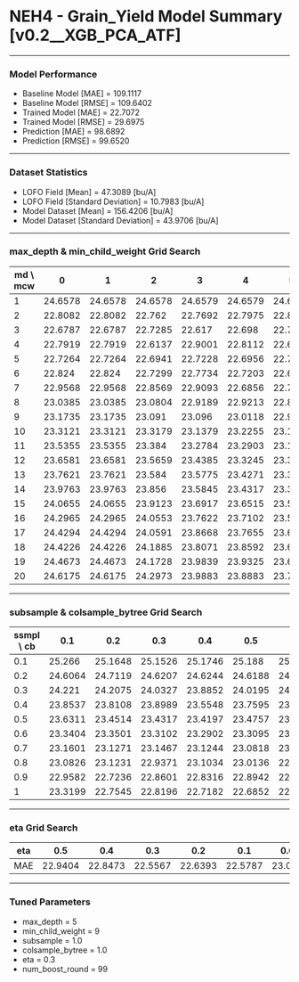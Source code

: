 # NEH4 - Grain_Yield Model Summary [v0.2__XGB_PCA_ATF]

***

### Model Performance

- Baseline Model [MAE] = 109.1117
- Baseline Model [RMSE] = 109.6402
- Trained Model [MAE] = 22.7072
- Trained Model [RMSE] = 29.6975
- Prediction [MAE] = 98.6892
- Prediction [RMSE] = 99.6520
***

### Dataset Statistics

- LOFO Field [Mean] = 47.3089 [bu/A]
- LOFO Field [Standard Deviation] = 10.7983 [bu/A]
- Model Dataset [Mean] = 156.4206 [bu/A]
- Model Dataset [Standard Deviation] = 43.9706 [bu/A]
***

### max_depth & min_child_weight Grid Search

|   md \ mcw |       0 |       1 |       2 |       3 |       4 |       5 |       6 |       7 |       8 |       9 |      10 |      11 |      12 |      13 |      14 |      15 |      16 |      17 |      18 |      19 |      20 |
|------------|---------|---------|---------|---------|---------|---------|---------|---------|---------|---------|---------|---------|---------|---------|---------|---------|---------|---------|---------|---------|---------|
|          1 | 24.6578 | 24.6578 | 24.6578 | 24.6579 | 24.6579 | 24.6578 | 24.6578 | 24.6578 | 24.5969 | 24.5937 | 24.5636 | 24.564  | 24.564  | 24.75   | 24.75   | 24.75   | 24.75   | 24.7675 | 24.7675 | 24.6429 | 24.6512 |
|          2 | 22.8082 | 22.8082 | 22.762  | 22.7692 | 22.7975 | 22.8315 | 22.8334 | 22.6851 | 22.7014 | 23.1161 | 23.1316 | 22.8328 | 22.8049 | 22.9457 | 22.7972 | 22.9632 | 22.8163 | 22.8679 | 22.8308 | 22.8924 | 22.7866 |
|          3 | 22.6787 | 22.6787 | 22.7285 | 22.617  | 22.698  | 22.726  | 22.6015 | 22.6104 | 22.63   | 22.6507 | 22.7494 | 22.7896 | 22.7379 | 22.6164 | 22.7625 | 22.7859 | 22.8829 | 22.8027 | 22.6724 | 22.8344 | 22.711  |
|          4 | 22.7919 | 22.7919 | 22.6137 | 22.9001 | 22.8112 | 22.6229 | 22.7837 | 22.7242 | 22.6655 | 22.8193 | 22.6753 | 22.7074 | 22.6609 | 22.788  | 22.6163 | 22.6676 | 22.8115 | 22.6883 | 22.6961 | 22.7052 | 22.8242 |
|          5 | 22.7264 | 22.7264 | 22.6941 | 22.7228 | 22.6956 | 22.7666 | 22.7884 | 22.7176 | 22.6928 | 22.5567 | 22.7218 | 22.7223 | 22.7439 | 22.6305 | 22.6868 | 22.675  | 22.6305 | 22.6338 | 22.699  | 22.6137 | 22.6734 |
|          6 | 22.824  | 22.824  | 22.7299 | 22.7734 | 22.7203 | 22.667  | 22.6629 | 22.777  | 22.7463 | 22.6872 | 22.6832 | 22.6958 | 22.697  | 22.6067 | 22.8053 | 22.8346 | 22.7068 | 22.7228 | 22.7367 | 22.748  | 22.6376 |
|          7 | 22.9568 | 22.9568 | 22.8569 | 22.9093 | 22.6856 | 22.7519 | 22.811  | 22.7814 | 22.7018 | 22.7394 | 22.8163 | 22.7923 | 22.6485 | 22.7847 | 22.7507 | 22.7401 | 22.7636 | 22.8111 | 22.7518 | 22.7899 | 22.774  |
|          8 | 23.0385 | 23.0385 | 23.0804 | 22.9189 | 22.9213 | 22.8264 | 22.8731 | 22.8348 | 22.8689 | 22.7584 | 22.8973 | 22.6584 | 22.7859 | 22.6955 | 22.7723 | 22.8543 | 22.7148 | 22.8663 | 22.7516 | 22.7804 | 22.7666 |
|          9 | 23.1735 | 23.1735 | 23.091  | 23.096  | 23.0118 | 22.9885 | 22.8612 | 22.989  | 22.9466 | 22.9499 | 22.851  | 22.7186 | 22.9258 | 22.8074 | 22.9026 | 22.7942 | 22.9147 | 22.767  | 22.8335 | 22.8982 | 22.9263 |
|         10 | 23.3121 | 23.3121 | 23.3179 | 23.1379 | 23.2255 | 23.1274 | 23.0151 | 22.9761 | 22.9387 | 23.0527 | 22.8965 | 22.9435 | 22.9396 | 22.8675 | 23.0255 | 22.9949 | 22.958  | 22.9033 | 22.945  | 22.7963 | 22.8961 |
|         11 | 23.5355 | 23.5355 | 23.384  | 23.2784 | 23.2903 | 23.1976 | 23.0534 | 23.0577 | 23.1494 | 23.1362 | 22.9746 | 22.9562 | 22.9477 | 22.9587 | 23.0395 | 23.0709 | 22.931  | 22.8748 | 22.9307 | 22.9722 | 22.8588 |
|         12 | 23.6581 | 23.6581 | 23.5659 | 23.4385 | 23.3245 | 23.3157 | 23.2816 | 23.268  | 23.1948 | 23.1447 | 23.0901 | 23.0114 | 23.0777 | 23.062  | 22.9845 | 22.9024 | 22.9627 | 22.9224 | 23.013  | 22.8478 | 22.9459 |
|         13 | 23.7621 | 23.7621 | 23.584  | 23.5775 | 23.4271 | 23.394  | 23.2047 | 23.178  | 23.1649 | 23.1768 | 23.0245 | 23.089  | 23.0824 | 23.0388 | 22.9998 | 22.9418 | 22.9747 | 22.9359 | 22.9998 | 22.9612 | 22.9972 |
|         14 | 23.9763 | 23.9763 | 23.856  | 23.5845 | 23.4317 | 23.3812 | 23.3729 | 23.164  | 23.1341 | 23.2336 | 23.1574 | 22.9358 | 23.1689 | 23.0122 | 22.9384 | 22.9677 | 23.0798 | 23.0189 | 23.093  | 22.9698 | 23.0747 |
|         15 | 24.0655 | 24.0655 | 23.9123 | 23.6917 | 23.6515 | 23.5036 | 23.4011 | 23.4111 | 23.3709 | 23.3278 | 23.1626 | 23.1064 | 23.1377 | 23.011  | 23.0362 | 23.0515 | 22.91   | 23.0339 | 23.0612 | 22.9    | 23.034  |
|         16 | 24.2965 | 24.2965 | 24.0553 | 23.7622 | 23.7102 | 23.5577 | 23.4527 | 23.411  | 23.3993 | 23.262  | 23.1065 | 23.0211 | 23.1583 | 23.0165 | 23.1828 | 23.0556 | 23.0261 | 22.9692 | 23.0806 | 22.9334 | 23.0317 |
|         17 | 24.4294 | 24.4294 | 24.0591 | 23.8668 | 23.7655 | 23.627  | 23.4531 | 23.5224 | 23.3227 | 23.3473 | 23.2616 | 23.0377 | 23.2148 | 23.1223 | 23.1123 | 22.9911 | 23.0318 | 23.0351 | 23.0641 | 23.0456 | 23.0289 |
|         18 | 24.4226 | 24.4226 | 24.1885 | 23.8071 | 23.8592 | 23.6659 | 23.4885 | 23.5354 | 23.3835 | 23.3696 | 23.2418 | 23.1437 | 23.2146 | 23.2117 | 23.1279 | 22.9955 | 23.0065 | 23.1171 | 23.0499 | 22.9369 | 22.981  |
|         19 | 24.4673 | 24.4673 | 24.1728 | 23.9839 | 23.9325 | 23.6135 | 23.4546 | 23.6239 | 23.3579 | 23.2556 | 23.1957 | 23.0926 | 23.1183 | 23.206  | 23.0629 | 23.0159 | 23.0922 | 23.0538 | 23.0402 | 22.9424 | 23.1032 |
|         20 | 24.6175 | 24.6175 | 24.2973 | 23.9883 | 23.8883 | 23.752  | 23.5455 | 23.6107 | 23.36   | 23.4548 | 23.2399 | 23.2415 | 23.1571 | 23.1217 | 23.1584 | 23.09   | 23.1065 | 23.0581 | 23.0451 | 22.9966 | 23.0775 |

***

### subsample & colsample_bytree Grid Search

|   ssmpl \ cb |     0.1 |     0.2 |     0.3 |     0.4 |     0.5 |     0.6 |     0.7 |     0.8 |     0.9 |     1.0 |
|--------------|---------|---------|---------|---------|---------|---------|---------|---------|---------|---------|
|          0.1 | 25.266  | 25.1648 | 25.1526 | 25.1746 | 25.188  | 25.3686 | 25.2183 | 25.1941 | 25.1871 | 25.0319 |
|          0.2 | 24.6064 | 24.7119 | 24.6207 | 24.6244 | 24.6188 | 24.7076 | 24.5179 | 24.6004 | 24.4659 | 24.5735 |
|          0.3 | 24.221  | 24.2075 | 24.0327 | 23.8852 | 24.0195 | 24.119  | 23.9844 | 24.1672 | 24.2063 | 24.2544 |
|          0.4 | 23.8537 | 23.8108 | 23.8989 | 23.5548 | 23.7595 | 23.8245 | 23.6105 | 23.7287 | 23.581  | 23.8093 |
|          0.5 | 23.6311 | 23.4514 | 23.4317 | 23.4197 | 23.4757 | 23.3871 | 23.3703 | 23.3734 | 23.3239 | 23.4431 |
|          0.6 | 23.3404 | 23.3501 | 23.3102 | 23.2902 | 23.3095 | 23.2392 | 23.108  | 23.1652 | 23.3086 | 23.1223 |
|          0.7 | 23.1601 | 23.1271 | 23.1467 | 23.1244 | 23.0818 | 23.2538 | 22.9382 | 23.1394 | 23.0577 | 23.0073 |
|          0.8 | 23.0826 | 23.1231 | 22.9371 | 23.1034 | 23.0136 | 22.8767 | 22.8301 | 22.9089 | 22.9513 | 22.9956 |
|          0.9 | 22.9582 | 22.7236 | 22.8601 | 22.8316 | 22.8942 | 22.8251 | 22.8006 | 22.813  | 22.9372 | 22.837  |
|          1   | 23.3199 | 22.7545 | 22.8196 | 22.7182 | 22.6852 | 22.6757 | 22.6857 | 22.7362 | 22.6995 | 22.5567 |

***

### eta Grid Search

| eta   |     0.5 |     0.4 |     0.3 |     0.2 |     0.1 |    0.01 |   0.001 |
|-------|---------|---------|---------|---------|---------|---------|---------|
| MAE   | 22.9404 | 22.8473 | 22.5567 | 22.6393 | 22.5787 | 23.0859 | 59.4224 |

***

### Tuned Parameters

- max_depth = 5
- min_child_weight = 9
- subsample = 1.0
- colsample_bytree = 1.0
- eta = 0.3
- num_boost_round = 99
